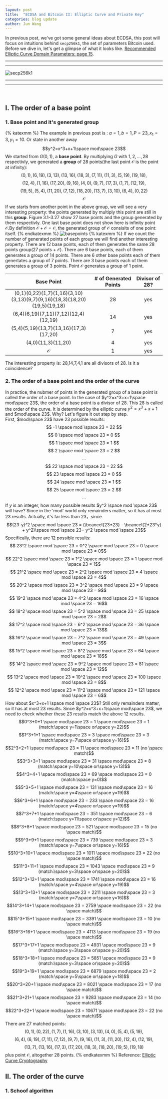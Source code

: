 ```yaml
---
layout: post
title:  "ECDSA and Bitcoin II: Elliptic Curve and Private Key"
categories: blog update
author: Jun Wang
---
```

In previous post, we've got some general ideas about ECDSA, this post will focus on intuitions behind `secp256k1`, the set of parameters Bitcoin used. Before we dive in, let's get a glimpse of what it looks like. [Recommended Elliptic Curve Domain Parameters: page 15][v1-2].

----
****  

![secp256k1](/Blog/assets/img/secp256k1.png)

----
****
<br>

## I. The order of a base point
### 1. Base point and it's generated group
{% katexmm %}
The example in previous post is : $a=1,b=1,P=23,x_{1}=3,y_{1}=10$. Or state in another away
$$y^2=x^3+x+1\space mod\space 23$$
We started from $G(0,1)$, a __base point__. By multiplying $G$ with $1,2,...,28$ respectivly, we generated a __group__ of 28 points(the last point $\mathcal{O}$ is the point at infinity):$$(0, 1), (6, 19), (3, 13), (13, 16), (18, 3), (7, 11), (11, 3), (5, 19), (19, 18),$$
$$(12, 4), (1, 16), (17, 20), (9, 16), (4, 0), (9, 7), (17, 3), (1, 7), (12, 19),$$
$$(19, 5), (5, 4), (11, 20), (7, 12), (18, 20), (13, 7), (3, 10), (6, 4), (0, 22)$$
$$\mathcal{O}$$
If we starts from another point in the above group, we will see a very interesting property: the points generated by multiply this point are still in this __group__. Figure 3.1-3.27 show 27 base points and the group generated by them respectivly. One last base point does not show here is infinity point $\mathcal{O}$.By definition $\mathcal{O}+\mathcal{O}=\mathcal{O}$, the generated group of $\mathcal{O}$ consisits of one point: itself.
{% endkatexmm %}
![basepoints](/Blog/assets/img/basepoints.png)
{% katexmm %}
If we count the number of generated points of each group we will find another interesting property. There are 12 base points, each of them generates the same 28 points group(27 points + $\mathcal{O}$). There are 6 base points, each of them generates a group of 14 points. There are 6 other base points each of them genertates a group of 7 points. There are 3 base points each of them generates a group of 3 points. Point $\mathcal{O}$ generates a group of 1 point.

| Base Point | # of Generated Points | Divisor of 28? |
|:----------------------------:|:--------------:|:--------:|
| (0,1)(0,22)(1,7)(1,16)(3,10)(3,13)(9,7)(9,16)(18,3)(18,20)(19,5)(19,18) |  28 |  yes |
| (6,4)(6,19)(7,11)(7,12)(12,4)(12,19) | 14 | yes |
| (5,4)(5,19)(13,7)(13,16)(17,3)(17,20) | 7 | yes |
| (4,0)(11,3)(11,20) | 4 | yes |
| $\mathcal{O}$ | 1 | yes |

The interesting property is: 28,14,7,4,1 are all divisors of 28. Is it a coincidence?

### 2. The order of a base point and the order of the curve
In practice, the nubmer of points in the generated group of a base point is called the order of a base point. In the case of $y^2=x^3+x+1\space mod\space 23$, the order of a base point is a divisor of 28. This 28 is called the order of the curve. It is determined by the elliptic curve $y^2=x^3+x+1$ and $mod\space 23$. Why? Let's figure it out step by step.  
First, $mod\space 23$ have 23 possible results:
$$ -1 \space mod \space 23 = 22 $$
$$ 0 \space mod \space 23 = 0 $$
$$ 1 \space mod \space 23 = 1 $$
$$ 2 \space mod \space 23 = 2 $$
$$ ... $$
$$ 22 \space mod \space 23 = 22 $$
$$ 23 \space mod \space 23 = 0 $$
$$ 24 \space mod \space 23 = 1 $$
$$ 25 \space mod \space 23 = 2 $$
$$ ... $$
If $y$ is an integer, how many possible results $y^2 \space mod \space 23$ will have? Since in the 'mod' world only remainders matter, so it has at most 23 results. Actually, it's far less than 23，since
$$(23-y)^2 \space mod \space 23 = (\bcancel{23*23} - \bcancel{2*23*y} + y^2)\space mod \space 23= y^2 \space mod \space 23$$
Specifically, there are 12 possible results:
$$ 23^2 \space mod \space 23 = 0^2 \space mod \space 23 = 0 \space mod \space 23 = 0$$
$$ 22^2 \space mod \space 23 = 1^2 \space mod \space 23 = 1 \space mod \space 23 = 1$$
$$ 21^2 \space mod \space 23 = 2^2 \space mod \space 23 = 4 \space mod \space 23 = 4$$
$$ 20^2 \space mod \space 23 = 3^2 \space mod \space 23 = 9 \space mod \space 23 = 9$$
$$ 19^2 \space mod \space 23 = 4^2 \space mod \space 23 = 16 \space mod \space 23 = 16$$
$$ 18^2 \space mod \space 23 = 5^2 \space mod \space 23 = 25 \space mod \space 23 = 2$$
$$ 17^2 \space mod \space 23 = 6^2 \space mod \space 23 = 36 \space mod \space 23 = 13$$
$$ 16^2 \space mod \space 23 = 7^2 \space mod \space 23 = 49 \space mod \space 23 = 3$$
$$ 15^2 \space mod \space 23 = 8^2 \space mod \space 23 = 64 \space mod \space 23 = 18$$
$$ 14^2 \space mod \space 23 = 9^2 \space mod \space 23 = 81 \space mod \space 23 = 12$$
$$ 13^2 \space mod \space 23 = 10^2 \space mod \space 23 = 100 \space mod \space 23 = 8$$
$$ 12^2 \space mod \space 23 = 11^2 \space mod \space 23 = 121 \space mod \space 23 = 6$$
How about $x^3+x+1 \space mod \space 23$? Still only remainders matter, so it has at most 23 results. Since $y^2=x^3+x+1\space mod\space 23$, we need to check whether these 23 results match the above 12 results.
$$0^3+0+1 \space mod\space 23 = 1 \space mod\space 23 = 1 (match:\space y=1\space or\space y=22)$$
$$1^3+1+1 \space mod\space 23 = 3 \space mod\space 23 = 3 (match:\space y=7\space or\space y=16)$$
$$2^3+2+1 \space mod\space 23 = 11 \space mod\space 23 = 11 (no \space match)$$
$$3^3+3+1 \space mod\space 23 = 31 \space mod\space 23 = 8 (match:\space y=10\space or\space y=13)$$
$$4^3+4+1 \space mod\space 23 = 69 \space mod\space 23 = 0 (match:\space y=0)$$
$$5^3+5+1 \space mod\space 23 = 131 \space mod\space 23 = 16 (match:\space y=4\space or\space y=19)$$
$$6^3+6+1 \space mod\space 23 = 233 \space mod\space 23 = 16 (match:\space y=4\space or\space y=19)$$
$$7^3+7+1 \space mod\space 23 = 351 \space mod\space 23 = 6 (match:\space y=11\space or\space y=12)$$
$$8^3+8+1 \space mod\space 23 = 521 \space mod\space 23 = 15 (no \space match)$$
$$9^3+9+1 \space mod\space 23 = 739 \space mod\space 23 = 3 (match:\space y=7\space or\space y=16)$$
$$10^3+10+1 \space mod\space 23 = 1011 \space mod\space 23 = 22 (no \space match)$$
$$11^3+11+1 \space mod\space 23 = 1043 \space mod\space 23 = 9 (match:\space y=3\space or\space y=20)$$
$$12^3+12+1 \space mod\space 23 = 1741 \space mod\space 23 = 16 (match:\space y=4\space or\space y=19)$$
$$13^3+13+1 \space mod\space 23 = 2211 \space mod\space 23 = 3 (match:\space y=7\space or\space y=16)$$
$$14^3+14+1 \space mod\space 23 = 2759 \space mod\space 23 = 22 (no \space match)$$
$$15^3+15+1 \space mod\space 23 = 3391 \space mod\space 23 = 10 (no \space match)$$
$$16^3+16+1 \space mod\space 23 = 4113 \space mod\space 23 = 19 (no \space match)$$
$$17^3+17+1 \space mod\space 23 = 4931 \space mod\space 23 = 9 (match:\space y=3\space or\space y=20)$$
$$18^3+18+1 \space mod\space 23 = 5851 \space mod\space 23 = 9 (match:\space y=3\space or\space y=20)$$
$$19^3+19+1 \space mod\space 23 = 6879 \space mod\space 23 = 2 (match:\space y=5\space or\space y=18)$$
$$20^3+20+1 \space mod\space 23 = 8021 \space mod\space 23 = 17 (no \space match)$$
$$21^3+21+1 \space mod\space 23 = 9283 \space mod\space 23 = 14 (no \space match)$$
$$22^3+22+1 \space mod\space 23 = 10671 \space mod\space 23 = 22 (no \space match)$$
There are 27 matched points:
$$(0, 1), (0, 22), (1, 7), (1, 16), (3, 10), (3, 13), (4, 0), (5, 4), (5, 19),$$
$$(6, 4), (6, 19), (7, 11), (7, 12), (9, 7), (9, 16), (11, 3), (11, 20), (12, 4), (12, 19),$$
$$(13, 7), (13, 16), (17, 3), (17, 20), (18, 3), (18, 20), (19, 5), (19, 18)$$
plus point $\mathcal{O}$, altogether 28 points.
{% endkatexmm %}
Reference:
[Elliptic Curve Cryptography][ECC]

## II. The order of the curve
### 1. Schoof algorithm

[v1-2]: http://www.secg.org/SEC2-Ver-1.0.pdf
[ECC]: http://www.site.uottawa.ca/~chouinar/Handout_Elliptic_Curve_Crypto.pdf
[PrimalityTestPython]: https://rosettacode.org/wiki/Miller%E2%80%93Rabin_primality_test#Python
[SchoofAlgorithm]:https://en.wikipedia.org/wiki/Schoof%27s_algorithm#The_algorithm
[PythonSchoof]:https://github.com/pdinges/python-schoof
